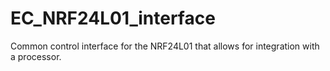 # EC_NRF24L01_interface
Common control interface for the NRF24L01 that allows for integration with a processor. 
